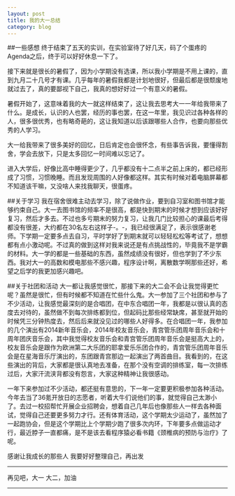 ```yaml
---
layout: post
title: 我的大一总结
category: blog
---
```

##一些感想
终于结束了五天的实训，在实验室待了好几天，码了个蛋疼的Agenda之后，终于可以好好休息一下了。

接下来就是很长的暑假了，因为小学期没有选课，所以我小学期是不用上课的，直到九月二十几号才有课。几乎每年的暑假我都是计划地很好，但最后都是很颓废地就过去了，真的要鄙视下自己，我真的想好好过一个有意义的暑假。

暑假开始了，这意味着我的大一就这样结束了，这让我去思考大一一年给我带来了什么。是成长，认识的人也罢，经历的事也罢，在这一年里，我见识过各种各样的人，很多很优秀，也有略奇葩的，这让我知道以后该跟哪些人合作，也要向那些优秀的人学习。

大一给我带来了很多美好的回忆，日后肯定也会很怀念，有些事告诉我，要懂得割舍，学会去放下，只是太多回忆一时间难以忘记了。

进入大学后，好像比高中睡得更少了，几乎都没有十二点半之前上床的，都已经形成了习惯，习惯晚睡。而且发现周围的人好像都这样。其实有时候对着电脑屏幕都不知道该干嘛，又没啥人来找我聊天，很蛋疼。

##关于学习
我在宿舍很难主动去学习，除了说做作业，要到自习室和图书馆才能够约束自己。大一去图书馆的频率不是很高，都是快到期末的时候才想到应该好好复习，然后才多去。不过也多亏期末的努力复习，让我几门比较担心的课最后考得都没有很差，大约都在30名左右这样子-。-，我已经很满足了，表示很感谢老师。下学期一定要多点去自习，平时学好了到期末就可以轻轻松松等考试了，想想都有点小激动呢。不过真的做到这样对我来说还是有点挑战性的，毕竟我不是学霸的材料。大一学的都是一些基础的东西，虽然成绩没有很好，但也学到了不少东西。我对大一的高数和模电那些不感兴趣，程序设计啊，离散数学啊那些还好，希望之后学的我更加感兴趣吧。

##关于社团和活动
大一都让我感觉很忙，那接下来的大二会不会让我觉得更忙呢？虽然是很忙，但有时候都不知道在忙些什么鬼。大一参加了三个社团和参与了不少活动，让我感觉最深刻的是合唱团，在中东合唱团一年，我都是以很认真的态度去对待的，虽然做不到每次排练都到位，但起码比那些经常缺席，甚至就开始的时候凭三分钟热度去，然后后来就没见过的哪些人好得多。在合唱团一年，我参加的几个演出有2014新年音乐会，2014年校友音乐会，青宫管乐团周年音乐会和十周年团庆音乐会，其中我觉得校友音乐会和青宫管乐团周年音乐会是挺高大上的，校友音乐会是跟作为欧洲第二大乐团的耶拿爱乐乐团合作的，青宫管乐团周年音乐会是在星海音乐厅演出的，东团跟青宫那边一起演出了两首曲目。我看到的，在这些演出的背后，大家都是很认真地去准备，在那个没有空调的排练室，每一次排练过后，大家汗流浃背都没有怨言，大家这种精神让我很感动。

一年下来参加过不少活动，都还挺有意思的，下一年一定要更积极参加各种活动。今年去当了36氪开放日的志愿者，听着大牛们说他们的事，就觉得自己太渺小了。去过一校招帮忙开展企业招聘会，想着自己几年后也像那些人一样去各种面试，觉得自己还要更多努力才行。还有体育活动，这个学期太少运动了，虽然加了一起跑协会，但是这个学期比上个学期少跑了很多次内环，下年要多点做运动才行，最近脖子一直都痛，是不是该去看程序猿必看书籍《颈椎病的预防与治疗》了呢。


感谢让我成长的那些人
我要好好整理自己，再出发

***
再见吧，大一
大二，加油
***